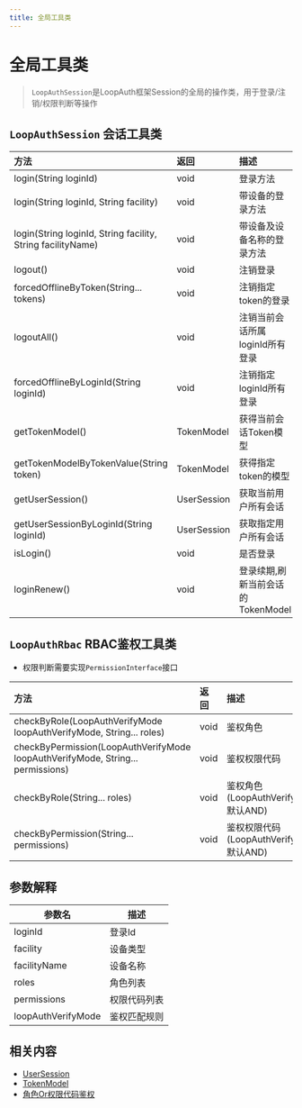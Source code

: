 ```yaml
---
title: 全局工具类
---
```


# 全局工具类

> `LoopAuthSession`是LoopAuth框架Session的全局的操作类，用于登录/注销/权限判断等操作

## `LoopAuthSession` 会话工具类

| 方法                                                          | 返回        | 描述                     |
|:------------------------------------------------------------| :---------- |:-----------------------|
| login(String loginId)                                       | void        | 登录方法                   |
| login(String loginId, String facility)                      | void        | 带设备的登录方法               |
| login(String loginId, String facility, String facilityName) | void        | 带设备及设备名称的登录方法          |
| logout()                                                    | void        | 注销登录                   |
| forcedOfflineByToken(String... tokens)                      | void        | 注销指定token的登录           |
| logoutAll()                                                 | void        | 注销当前会话所属loginId所有登录    |
| forcedOfflineByLoginId(String loginId)                      | void        | 注销指定loginId所有登录        |
| getTokenModel()                                             | TokenModel  | 获得当前会话Token模型          |
| getTokenModelByTokenValue(String token)                     | TokenModel  | 获得指定token的模型           |
| getUserSession()                                            | UserSession | 获取当前用户所有会话             |
| getUserSessionByLoginId(String loginId)                     | UserSession | 获取指定用户所有会话             |
| isLogin()                                                   | void        | 是否登录                   |
| loginRenew()                                                | void        | 登录续期,刷新当前会话的TokenModel |

## `LoopAuthRbac` RBAC鉴权工具类

- 权限判断需要实现`PermissionInterface`接口

| 方法                                                                                | 返回        | 描述                |
|:----------------------------------------------------------------------------------| :---------- |:------------------|
| checkByRole(LoopAuthVerifyMode loopAuthVerifyMode, String... roles)               | void        | 鉴权角色              |
| checkByPermission(LoopAuthVerifyMode loopAuthVerifyMode, String... permissions)   | void        | 鉴权权限代码            |
| checkByRole(String... roles)                                                      | void        | 鉴权角色(LoopAuthVerifyMode默认AND)       |
| checkByPermission(String... permissions)                                          | void        | 鉴权权限代码(LoopAuthVerifyMode默认AND)     |

## 参数解释

| 参数名      | 描述     |
| ----------- |--------|
| loginId     | 登录Id   |
| facility    | 设备类型   |
| facilityName | 设备名称   |
| roles       | 角色列表   |
| permissions | 权限代码列表 |
| loopAuthVerifyMode | 鉴权匹配规则 |

## 相关内容
- [UserSession](../context/userSession.md)
- [TokenModel](../context/userSession.md#tokenmodel)
- [角色Or权限代码鉴权](../start/auth.md#tokenmodel#角色or权限代码鉴权)